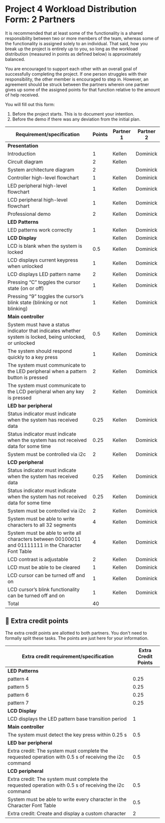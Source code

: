 # Project 4 Workload Distribution Form: 2 Partners

It is recommended that at least some of the functionality is a shared responsibility between two or more members of the team, whereas some of the functionality is assigned solely to an individual. That said, how you break up the project is entirely up to you, so long as the workload distribution (measured in points as defined below) is approximately balanced.

You are encouraged to support each other with an overall goal of successfully completing the project. If one person struggles with their responsibility, the other member is encouraged to step in. However, an agreement should be struck between the partners wherein one partner gives up some of the assigned points for that function relative to the amount of help received.  

You will fill out this form:
1. Before the project starts. This is to document your intention. 
2. Before the demo if there was any deviation from the initial plan.

| Requirement/specification                                                                                | Points | Partner 1 | Partner 2 |
|----------------------------------------------------------------------------------------------------------|--------|-----------|-----------|
| **Presentation**                                                                                         |        |           |           |
| Introduction                                                                                             | 1      |  Kellen         |  Dominick         |
| Circuit diagram                                                                                          | 2      |  Kellen         |           |
| System architecture diagram                                                                              | 2      |           |    Dominick       |
| Controller high-level flowchart                                                                          | 1      | Kellen          |   Dominick        |
| LED peripheral high-level flowchart                                                                      | 1      |  Kellen         |   Dominick        |
| LCD peripheral high-level flowchart                                                                      | 1      |   Kellen        |   Dominick        |
| Professional demo                                                                                        | 2      | Kellen          |   Dominick        |
| **LED Patterns**                                                                                         |        |           |           |
| LED patterns work correctly                                                                              | 1      |  Kellen         |   Dominick        |
| **LCD Display**                                                                                          |        |  Kellen         |  Dominick         |
| LCD is blank when the system is locked                                                                   | 0.5    |  Kellen         |    Dominick       |
| LCD displays current keypress when unlocked                                                              | 1      |   Kellen        |    Dominick       |
| LCD displays  LED pattern name                                                                           | 2      |   Kellen        |    Dominick       |
| Pressing “C” toggles the cursor state (on or off)                                                        | 1      |  Kellen         |   Dominick        |
| Pressing “9” toggles the cursor’s blink state (blinking or not blinking)                                 | 1      |   Kellen        |   Dominick        |
| **Main controller**                                                                                      |        |           |           |
| System must have a status indicator that indicates whether system is locked, being unlocked, or unlocked | 0.5    |  Kellen         |   Dominick        |
| The system should respond quickly to a key press                                                         | 1      |   Kellen        |   Dominick        |
| The system must communicate to the LED peripheral when a pattern button is pressed                       | 2      |  Kellen          |  Dominick         |
| The system must communicate to the LCD peripheral when any key is pressed                                | 2      |  Kellen         |    Dominick       |
| **LED bar peripheral**                                                                                   |        |           |           |
| Status indicator must indicate when the system has received data                                         | 0.25   |  Kellen         |   Dominick        |
| Status indicator must indicate when the system has not received data for some time                       | 0.25   |   Kellen        |    Dominick       |
| System must be controlled via i2c                                                                        | 2      |   Kellen        |    Dominick       |
| **LCD peripheral**                                                                                       |        |           |           |
| Status indicator must indicate when the system has received data                                         | 0.25   |   Kellen        |   Dominick        |
| Status indicator must indicate when the system has not received data for some time                       | 0.25   |  Kellen         |   Dominick        |
| System must be controlled via i2c                                                                        | 2      |  Kellen         |     Dominick      |
| System must be able to write characters to all 32 segments                                               | 4      |  Kellen         |    Dominick       |
| System must be able to write all characters between 00100011 and 01111111 in the Character Font Table    | 4      |  Kellen         |  Dominick         |
| LCD contrast is adjustable                                                                               | 2      |  Kellen         |   Dominick        |
| LCD must be able to be cleared                                                                           | 1      |  Kellen         |   Dominick        |
| LCD cursor can be turned off and on                                                                      | 1      |  Kellen         |  Dominick         |
| LCD cursor’s blink functionality can be turned off and on                                                | 1      |   Kellen        |   Dominick        |
| Total                                                                                                    | 40     |           |           |


## 🚀 Extra credit points
The extra credit points are allotted to both partners. You don't need to formally split these tasks. The points are just here for your information.

| Extra credit requirement/specification                                                                   | Extra Credit Points |
|----------------------------------------------------------------------------------------------------------|---------------------|
| **LED Patterns**                                                                                         |                     |
| pattern 4                                                                                                | 0.25                |
| pattern 5                                                                                                | 0.25                |
| pattern 6                                                                                                | 0.25                |
| pattern 7                                                                                                | 0.25                |
| **LCD Display**                                                                                          |                     |
| LCD displays the LED pattern base transition period                                                      | 1                   |
| **Main controller**                                                                                      |                     |
| The system must detect the key press within 0.25 s                                                       | 0.5                 |
| **LED bar peripheral**                                                                                   |                     |
| Extra credit: The system must complete the requested operation with 0.5 s of receiving the i2c command   | 0.5                 |
| **LCD peripheral**                                                                                       |                     |
| Extra credit: The system must complete the requested operation with 0.5 s of receiving the i2c command   | 0.5                 |
| System must be able to write every character in the Character Font Table                                 | 0.5                 |
| Extra credit: Create and display a custom character                                                      | 2                   |
